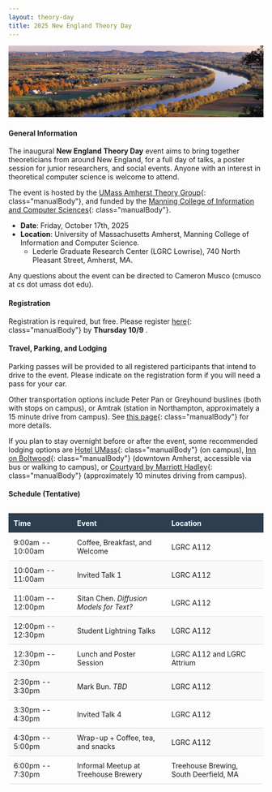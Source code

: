 ```yaml
---
layout: theory-day
title: 2025 New England Theory Day
---
```


<style>
a.manualBody {
  color: #1e90ff; /* Dodger Blue */
  text-decoration: none; /* optional: removes underline */
}

/* Hover state */
a.manualBody:hover {
  color: #0056b3; /* darker blue */
  text-decoration: underline; /* optional: underline on hover */
}
</style>

![ctriver](img/pioneervalleyCropped.jpg)

#### General Information

The inaugural **New England Theory Day** event aims to bring together theoreticians from around New England, for a full day of talks, a poster session for junior researchers, and social events. Anyone with an interest in theoretical computer science is welcome to attend.

The event is hosted by the [UMass Amherst Theory Group](https://theory.cs.umass.edu/){: class="manualBody"}, and funded by the [Manning College of Information and Computer Sciences](https://www.cics.umass.edu/){: class="manualBody"}.

* **Date**: Friday, October 17th, 2025
* **Location**: University of Massachusetts Amherst, Manning College of Information and Computer Science. 
  * Lederle Graduate Research Center (LGRC Lowrise), 740 North Pleasant Street, Amherst, MA.

Any questions about the event can be directed to Cameron Musco (cmusco at cs dot umass dot edu).


#### Registration

Registration is required, but free. Please register [here](https://docs.google.com/forms/d/e/1FAIpQLSekWt8YZW7afDNdB5Dn0FbdxfNA02x7DFdNOIbWMjH_FZ-nAw/viewform){: class="manualBody"} by **Thursday 10/9** .

#### Travel, Parking, and Lodging

Parking passes will be provided to all registered participants that intend to drive to the event. Please indicate on the registration form if you will need a pass for your car.

Other transportation options include Peter Pan or Greyhound buslines (both with  stops on campus), or Amtrak (station in Northampton, approximately a 15 minute drive from campus). See [this page](https://www.umass.edu/transportation/regional-transportation){: class="manualBody"} for more details.

If you plan to stay overnight before or after the event, some recommended lodging options are [Hotel UMass](http://www.hotelumass.com/){: class="manualBody"} (on campus), [Inn on Boltwood](https://www.innonboltwood.com/){: class="manualBody"} (downtown Amherst, accessible via bus or walking  to campus), or [Courtyard by Marriott Hadley](http://www.marriott.com/hotels/travel/bdlhd-courtyard-amherst-hadley/){: class="manualBody"} (approximately 10 minutes driving from campus).

#### Schedule (Tentative)

<style>
  table {
    border-collapse: collapse;
    width: 100%;
    margin: 30px auto;
  }
  thead {
    background-color: #2c3e50;
    color: white;
  }
  th, td {
    text-align: left;
    padding: 10px;
    border-bottom: 1px solid #ddd;
  }
  tbody tr:nth-child(even) {
    background-color: #f9f9f9;
  }
</style>

<table>
  <thead>
    <tr>
      <th>Time</th>
      <th>Event</th>
      <th>Location</th>
    </tr>
  </thead>
  <tbody>
    <tr>
      <td>9:00am -- 10:00am</td>
      <td>Coffee, Breakfast, and Welcome</td>
      <td>LGRC A112</td>
    </tr>
    <tr>
      <td>10:00am -- 11:00am</td>
      <td>Invited Talk 1</td>
      <td>LGRC A112</td>
    </tr>
    <tr>
      <td>11:00am -- 12:00pm</td>
      <td>Sitan Chen. <i>Diffusion Models for Text?</i></td>
      <td>LGRC A112</td>
    </tr>
    <tr>
      <td>12:00pm -- 12:30pm</td>
      <td>Student Lightning Talks</td>
      <td>LGRC A112</td>
    </tr>
    <tr>
      <td>12:30pm -- 2:30pm</td>
      <td>Lunch and Poster Session</td>
      <td>LGRC A112 and LGRC Attrium</td>
    </tr>
    <tr>
      <td>2:30pm -- 3:30pm</td>
      <td>Mark Bun. <i>TBD</i></td>
      <td>LGRC A112</td>
    </tr>
    <tr>
      <td>3:30pm -- 4:30pm</td>
      <td>Invited Talk 4</td>
      <td>LGRC A112</td>
    </tr>
    <tr>
      <td>4:30pm -- 5:00pm</td>
      <td>Wrap-up + Coffee, tea, and snacks</td>
      <td>LGRC A112</td>
    </tr>
    <tr>
      <td>6:00pm -- 7:30pm</td>
      <td>Informal Meetup at Treehouse Brewery</td>
      <td>Treehouse Brewing, South Deerfield, MA</td>
    </tr>
  </tbody>
</table>

<br>
